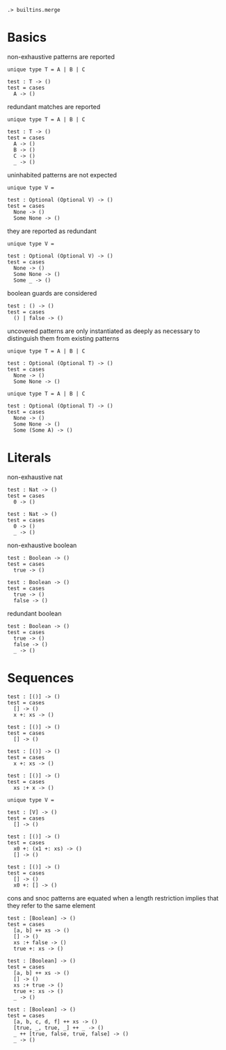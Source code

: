 ```ucm:hide
.> builtins.merge
```

# Basics
non-exhaustive patterns are reported
```unison:error
unique type T = A | B | C

test : T -> ()
test = cases
  A -> ()
```

redundant matches are reported
```unison:error
unique type T = A | B | C

test : T -> ()
test = cases
  A -> ()
  B -> ()
  C -> ()
  _ -> ()
```

uninhabited patterns are not expected
```unison
unique type V =

test : Optional (Optional V) -> ()
test = cases
  None -> ()
  Some None -> ()
```

they are reported as redundant
```unison:error
unique type V =

test : Optional (Optional V) -> ()
test = cases
  None -> ()
  Some None -> ()
  Some _ -> ()
```

boolean guards are considered
```unison:error
test : () -> ()
test = cases
  () | false -> ()
```

uncovered patterns are only instantiated as deeply as necessary to
distinguish them from existing patterns
```unison:error
unique type T = A | B | C

test : Optional (Optional T) -> ()
test = cases
  None -> ()
  Some None -> ()
```

```unison:error
unique type T = A | B | C

test : Optional (Optional T) -> ()
test = cases
  None -> ()
  Some None -> ()
  Some (Some A) -> ()
```

# Literals
non-exhaustive nat
```unison:error
test : Nat -> ()
test = cases
  0 -> ()
```

```unison
test : Nat -> ()
test = cases
  0 -> ()
  _ -> ()
```

non-exhaustive boolean
```unison:error
test : Boolean -> ()
test = cases
  true -> ()
```

```unison
test : Boolean -> ()
test = cases
  true -> ()
  false -> ()
```

redundant boolean
```unison:error
test : Boolean -> ()
test = cases
  true -> ()
  false -> ()
  _ -> ()
```

# Sequences
```unison
test : [()] -> ()
test = cases
  [] -> ()
  x +: xs -> ()
```

```unison:error
test : [()] -> ()
test = cases
  [] -> ()
```

```unison:error
test : [()] -> ()
test = cases
  x +: xs -> ()
```

```unison:error
test : [()] -> ()
test = cases
  xs :+ x -> ()
```

```unison
unique type V =

test : [V] -> ()
test = cases
  [] -> ()
```

```unison:error
test : [()] -> ()
test = cases
  x0 +: (x1 +: xs) -> ()
  [] -> ()
```

```unison:error
test : [()] -> ()
test = cases
  [] -> ()
  x0 +: [] -> ()
```

cons and snoc patterns are equated when a length restriction implies
that they refer to the same element
```unison
test : [Boolean] -> ()
test = cases
  [a, b] ++ xs -> ()
  [] -> ()
  xs :+ false -> ()
  true +: xs -> ()
```

```unison:error
test : [Boolean] -> ()
test = cases
  [a, b] ++ xs -> ()
  [] -> ()
  xs :+ true -> ()
  true +: xs -> ()
  _ -> ()
```

```unison:error
test : [Boolean] -> ()
test = cases
  [a, b, c, d, f] ++ xs -> ()
  [true, _, true, _] ++ _ -> ()
  _ ++ [true, false, true, false] -> ()
  _ -> ()
```
